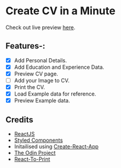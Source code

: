 # Create CV in a Minute
Check out live preview [here](https://cvgeneratorbykick.netlify.app).

## Features-:
- [X] Add Personal Details.
- [X] Add Education and Experience Data.
- [X] Preview CV page.
- [ ] Add your Image to CV.
- [X] Print the CV.
- [X] Load Example data for reference.
- [X] Preview Example data.

## Credits
- [ReactJS](https://reactjs.org/)
- [Styled Components](https://styled-components.com/)
- Initailised using [Create-React-App](https://create-react-app.dev/)
- [The Odin Project](https://www.theodinproject.com)
- [React-To-Print](https://github.com/gregnb/react-to-print)
